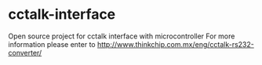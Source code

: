 # cctalk-interface
Open source project for cctalk interface with microcontroller
For more information please enter to http://www.thinkchip.com.mx/eng/cctalk-rs232-converter/

